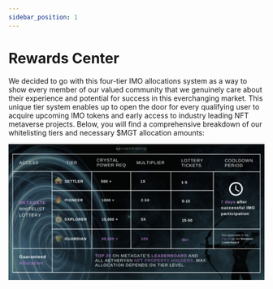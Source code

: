 ```yaml
---
sidebar_position: 1
---
```


# Rewards Center

We decided to go with this four-tier IMO allocations system as a way to show every member of our valued community that we genuinely care about their experience and potential for success in this everchanging market. This unique tier system enables up to open the door for every qualifying user to acquire upcoming IMO tokens and early access to industry leading NFT metaverse projects. Below, you will find a comprehensive breakdown of our whitelisting tiers and necessary $MGT allocation amounts:

![Allocations](./Allocations.png)
